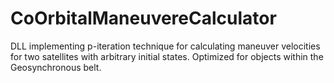 # CoOrbitalManeuvereCalculator
DLL implementing p-iteration technique for calculating maneuver velocities for two satellites with arbitrary initial states. Optimized for objects within the Geosynchronous belt.
